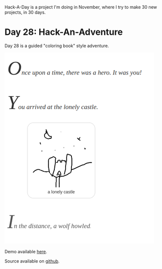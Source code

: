 Hack-A-Day is a project I'm doing in November, where I try to make 30 new projects, in 30 days.

# Day 28: Hack-An-Adventure

Day 28 is a guided "coloring book" style adventure.

[![Screenshot](screenshot.png)](https://tilde.za3k.com/hackaday/adventure)

Demo available [here](https://tilde.za3k.com/hackaday/adventure).

Source available on [github](https://github.com/za3k/day28_adventure).
